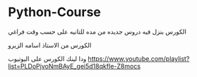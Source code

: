 # Python-Course

الكورس بنزل فيه دروس جديده من مده للتانيه على حسب وقت فراغي

الكورس من الاستاذ اسامه الزيرو

ودا لينك الكورس على اليوتيوب
https://www.youtube.com/playlist?list=PLDoPjvoNmBAyE_gei5d18qkfIe-Z8mocs
